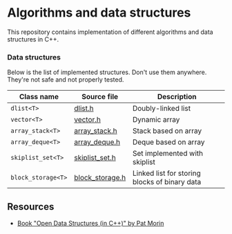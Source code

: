 
# Algorithms and data structures

This repository contains implementation of different algorithms and data structures in C++.

### Data structures

Below is the list of implemented structures. Don't use them anywhere. They're not safe and not properly tested.

| Class name | Source file  | Description |
| --- | --- | --- |
| `dlist<T>` | [dlist.h](source/dlist.h) | Doubly-linked list |
| `vector<T>` | [vector.h](source/vector.h) | Dynamic array |
| `array_stack<T>` | [array_stack.h](source/array_stack.h) | Stack based on array |
| `array_deque<T>` | [array_deque.h](source/array_deque.h) | Deque based on array |
| `skiplist_set<T>` | [skiplist_set.h](source/skiplist_set.h) | Set implemented with skiplist |
| `block_storage<T>` | [block_storage.h](source/block_storage.h) | Linked list for storing blocks of binary data |

## Resources

 * [Book "Open Data Structures (in C++)" by Pat Morin](https://opendatastructures.org/ods-cpp.pdf)
